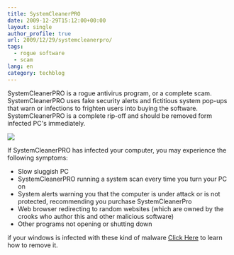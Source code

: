 ```yaml
---
title: SystemCleanerPRO
date: 2009-12-29T15:12:00+00:00
layout: single
author_profile: true
url: 2009/12/29/systemcleanerpro/
tags:
  - rogue software
  - scam
lang: en
category: techblog
---
```

SystemCleanerPRO is a rogue antivirus program, or a complete scam. SystemCleanerPRO uses fake security alerts and fictitious system pop-ups that warn or infections to frighten users into buying the software. SystemCleanerPRO is a complete rip-off and should be removed form infected PC's immediately.

[![](http://4.bp.blogspot.com/_vaUVXcmC3OI/SzoU1QQqWoI/AAAAAAAAAhI/XLFAEbPHKuY/s640/SystemCleanerPro_GUI.jpg)](http://4.bp.blogspot.com/_vaUVXcmC3OI/SzoU1QQqWoI/AAAAAAAAAhI/XLFAEbPHKuY/s1600-h/SystemCleanerPro_GUI.jpg)

If SystemCleanerPRO has infected your computer, you may experience the following symptoms:

  * Slow sluggish PC
  * SystemCleanerPRO running a system scan every time you turn your PC on
  * System alerts warning you that the computer is under attack or is not protected, recommending you purchase SystemCleanerPro
  * Web browser redirecting to random websites (which are owned by the crooks who author this and other malicious software)
  * Other programs not opening or shutting down

if your windows is infected with these kind of malware [Click Here](/knowledge-base/malware/removal/) to learn how to remove it.